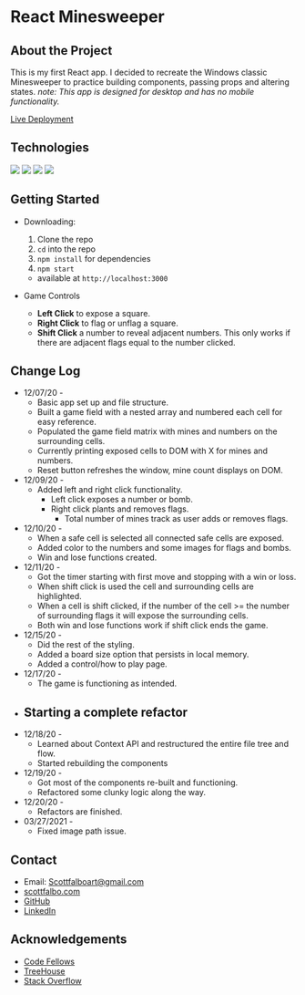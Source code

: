 # React Minesweeper

## About the Project
This is my first React app.  I decided to recreate the Windows classic Minesweeper to practice building components, passing props and altering states.
*note: This app is designed for desktop and has no mobile functionality.*

[Live Deployment](https://scottfalbo.github.io/react-minesweeper-v2/)

## Technologies
<img src = "https://img.shields.io/badge/-HTML5-E34F26?style=flat&logo=html5&logoColor=white"> <img src = "https://img.shields.io/badge/-CSS3-1572B6?style=flat&logo=css3&logoColor=white"> <img src = "https://img.shields.io/badge/-JavaScript-eed718?style=flat&logo=javascript&logoColor=ffffff"> <img src="https://img.shields.io/badge/-React-000000?style=flat&logo=react&logoColor=00c8ff">

## Getting Started
+ Downloading:
  1. Clone the repo
  2. `cd` into the repo
  3. `npm install` for dependencies
  4. `npm start`
    + available at `http://localhost:3000`

+ Game Controls
  + **Left Click** to expose a square.
  + **Right Click** to flag or unflag a square.
  + **Shift Click** a number to reveal adjacent numbers.  This only works if there are adjacent flags equal to the number clicked.

## Change Log

+ 12/07/20 -
  + Basic app set up and file structure.
  + Built a game field with a nested array and numbered each cell for easy reference.
  + Populated the game field matrix with mines and numbers on the surrounding cells.
  + Currently printing exposed cells to DOM with X for mines and numbers.
  + Reset button refreshes the window, mine count displays on DOM.
+ 12/09/20 -
  + Added left and right click functionality.
    + Left click exposes a number or bomb.
    + Right click plants and removes flags.
      + Total number of mines track as user adds or removes flags.
+ 12/10/20 - 
  + When a safe cell is selected all connected safe cells are exposed.
  + Added color to the numbers and some images for flags and bombs.
  + Win and lose functions created.
+ 12/11/20 - 
  + Got the timer starting with first move and stopping with a win or loss.
  + When shift click is used the cell and surrounding cells are highlighted.
  + When a cell is shift clicked, if the number of the cell >= the number of surrounding flags it will expose the surrounding cells.
  + Both win and lose functions work if shift click ends the game.
+ 12/15/20 - 
  + Did the rest of the styling.
  + Added a board size option that persists in local memory.
  + Added a control/how to play page.
+ 12/17/20 - 
  + The game is functioning as intended.
+ ## Starting a complete refactor
+ 12/18/20 - 
  + Learned about Context API and restructured the entire file tree and flow.
  + Started rebuilding the components
+ 12/19/20 -
  + Got most of the components re-built and functioning.
  + Refactored some clunky logic along the way.
+ 12/20/20 - 
  + Refactors are finished.
+ 03/27/2021 -
  + Fixed image path issue.

## Contact
+ Email: Scottfalboart@gmail.com
+ [scottfalbo.com](https://www.scottfalbo.com)
+ [GitHub](https://github.com/scottfalbo)
+ [LinkedIn](https://www.linkedin.com/in/scott-falbo/)

## Acknowledgements
+ [Code Fellows](https://www.codefellows.org/)
+ [TreeHouse](https://teamtreehouse.com/home)
+ [Stack Overflow](https://stackoverflow.com/)

